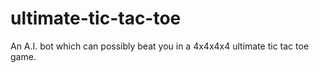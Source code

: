 # ultimate-tic-tac-toe
An A.I. bot which can possibly beat you in a 4x4x4x4 ultimate tic tac toe game.
